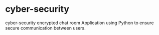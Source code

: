 # cyber-security
cyber-security  encrypted chat room  Application using Python to ensure secure communication between users.
